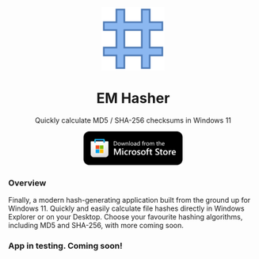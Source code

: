 <p align="center">
  <img width="128" align="center" src="images/AppLogo80x80.png">
</p>
<h1 align="center">
  EM Hasher
</h1>
<p align="center">
  Quickly calculate MD5 / SHA-256 checksums in Windows 11
</p>
<p align="center">
  <a href="https://www.microsoft.com/store/r/9NZZHH7X25CG" target="_blank">
    <img src="images/StoreBadge.png" width="200" alt="Store link" />
  </a>
</p>

### Overview

Finally, a modern hash-generating application built from the ground up for Windows 11. Quickly and easily calculate file hashes directly in Windows Explorer or on your Desktop. Choose your favourite hashing algorithms, including MD5 and SHA-256, with more coming soon.

### App in testing. Coming soon!

